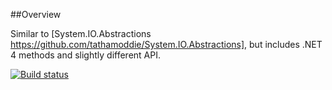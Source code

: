##Overview

Similar to [System.IO.Abstractions https://github.com/tathamoddie/System.IO.Abstractions], but includes .NET 4 methods and slightly different API.

[![Build status](https://ci.appveyor.com/api/projects/status/vq69xj4i3chraf38)](https://ci.appveyor.com/project/ashmind/ashmind-io-abstractions)